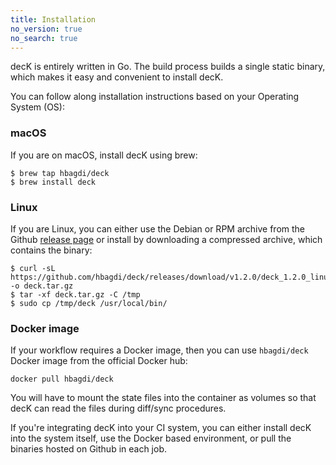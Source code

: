 ```yaml
---
title: Installation
no_version: true
no_search: true
---
```


decK is entirely written in Go. The build process builds a single static binary,
which makes it easy and convenient to install decK.

You can follow along installation instructions based on your
Operating System (OS):

### macOS

If you are on macOS, install decK using brew:

```shell
$ brew tap hbagdi/deck
$ brew install deck
```

### Linux

If you are Linux, you can either use the Debian or RPM archive from
the Github [release page](https://github.com/hbagdi/deck/releases)
or install by downloading a compressed archive, which contains the binary:

```shell
$ curl -sL https://github.com/hbagdi/deck/releases/download/v1.2.0/deck_1.2.0_linux_amd64.tar.gz -o deck.tar.gz
$ tar -xf deck.tar.gz -C /tmp
$ sudo cp /tmp/deck /usr/local/bin/
```

### Docker image

If your workflow requires a Docker image, then you can use `hbagdi/deck` Docker
image from the official Docker hub:

```
docker pull hbagdi/deck
```

You will have to mount the state files into the container as volumes so that
decK can read the files during diff/sync procedures.

If you're integrating decK into your CI system, you can either install decK
into the system itself, use the Docker based environment, or pull the binaries
hosted on Github in each job.
